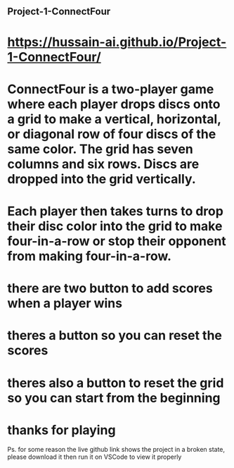 ## Project-1-ConnectFour
# https://hussain-ai.github.io/Project-1-ConnectFour/

# ConnectFour is a two-player game where each player drops discs onto a grid to make a vertical, horizontal, or diagonal row of four discs of the same color. The grid has seven columns and six rows. Discs are dropped into the grid vertically. 

# Each player then takes turns to drop their disc color into the grid to make four-in-a-row or stop their opponent from making four-in-a-row.
# there are two button to add scores when a player wins
# theres a button so you can reset the scores
# theres also a button to reset the grid so you can start from the beginning
# thanks for playing
Ps. for some reason the live github link shows the project in a broken state, please download it then run it on VSCode to view it properly
